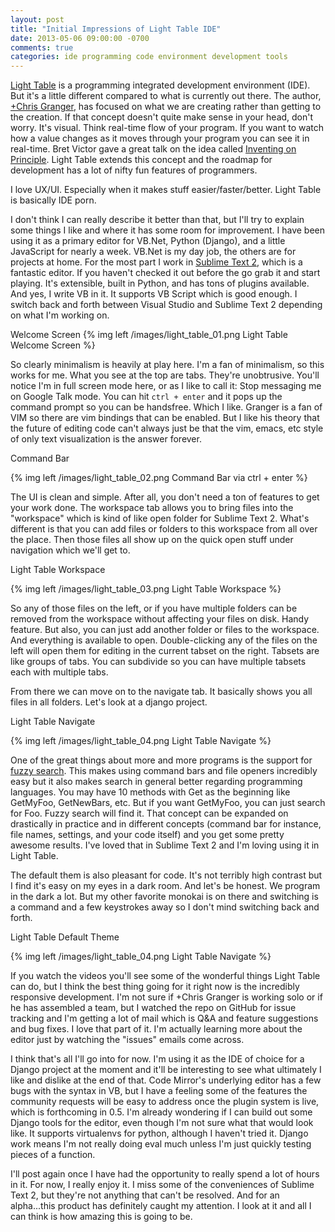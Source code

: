 ```yaml
---
layout: post
title: "Initial Impressions of Light Table IDE"
date: 2013-05-06 09:00:00 -0700
comments: true
categories: ide programming code environment development tools
---
```

[Light Table](http://lighttable.com/) is a programming integrated development
environment (IDE). But it's a little different compared to what is currently out
there. The author, [+Chris
Granger](http://plus.google.com/114990036229851937142), has focused on what we
are creating rather than getting to the creation. If that concept doesn't quite
make sense in your head, don't worry. It's visual. Think real-time flow of your
program. If you want to watch how a value changes as it moves through your
program you can see it in real-time. Bret Victor gave a great talk on the idea
called [Inventing on Principle](https://www.youtube.com/watch?v=PUv66718DII). 
Light Table extends this concept and the roadmap for development has a lot of 
nifty fun features of programmers.

<!--more-->

I love UX/UI. Especially when it makes stuff easier/faster/better. Light Table 
is basically IDE porn.

I don't think I can really describe it better than that, but I'll try to explain
some things I like and where it has some room for improvement. I have been using
it as a primary editor for VB.Net, Python (Django), and a little JavaScript for
nearly a week. VB.Net is my day job, the others are for projects at home. For
the most part I work in [Sublime Text 2](http://www.sublimetext.com), which is a 
fantastic editor. If you haven't checked it out before the go grab it and start 
playing. It's extensible, built in Python, and has tons of plugins available. 
And yes, I write VB in it. It supports VB Script which is good enough. I switch 
back and forth between Visual Studio and Sublime Text 2 depending on what I'm 
working on.

Welcome Screen
{% img left /images/light_table_01.png Light Table Welcome Screen %}

So clearly minimalism is heavily at play here. I'm a fan of minimalism, so this
works for me. What you see at the top are tabs. They're unobtrusive. You'll
notice I'm in full screen mode here, or as I like to call it: Stop messaging me
on Google Talk mode. You can hit `ctrl + enter` and it pops up the command 
prompt so you can be handsfree. Which I like. Granger is a fan of VIM so there 
are vim bindings that can be enabled. But I like his theory that the future of 
editing code can't always just be that the vim, emacs, etc style of only text 
visualization is the answer forever. 

Command Bar

{% img left /images/light_table_02.png Command Bar via ctrl + enter %}

The UI is clean and simple. After all, you don't need a ton of features to get 
your work done. The workspace tab allows you to bring files into the "workspace" 
which is kind of like open folder for Sublime Text 2. What's different is that 
you can add files or folders to this workspace from all over the place. Then 
those files all show up on the quick open stuff under navigation which we'll get 
to.

Light Table Workspace

{% img left /images/light_table_03.png Light Table Workspace %}

So any of those files on the left, or if you have multiple folders can be 
removed from the workspace without affecting your files on disk. Handy feature. 
But also, you can just add another folder or files to the workspace. And 
everything is available to open. Double-clicking any of the files on the left 
will open them for editing in the current tabset on the right. Tabsets are like 
groups of tabs. You can subdivide so you can have multiple tabsets each with 
multiple tabs.

From there we can move on to the navigate tab. It basically shows you all files 
in all folders. Let's look at a django project.

Light Table Navigate

{% img left /images/light_table_04.png Light Table Navigate %}

One of the great things about more and more programs is the support for [fuzzy
search](http://en.wikipedia.org/wiki/Approximate_string_matching). This makes 
using command bars and file openers incredibly easy but it also makes search in 
general better regarding programming languages. You may have 10 methods with Get 
as the beginning like GetMyFoo, GetNewBars, etc. But if you want GetMyFoo, you 
can just search for Foo. Fuzzy search will find it. That concept can be expanded 
on drastically in practice and in different concepts (command bar for instance, 
file names, settings, and your code itself) and you get some pretty awesome 
results. I've loved that in Sublime Text 2 and I'm loving using it in Light 
Table.

The default them is also pleasant for code. It's not terribly high contrast but I 
find it's easy on my eyes in a dark room. And let's be honest. We program in the 
dark a lot. But my other favorite monokai is on there and switching is a command 
and a few keystrokes away so I don't mind switching back and forth.


Light Table Default Theme

{% img left /images/light_table_04.png Light Table Navigate %}

If you watch the videos you'll see some of the wonderful things Light Table can 
do, but I think the best thing going for it right now is the incredibly 
responsive development. I'm not sure if +Chris Granger is working solo or if he 
has assembled a team, but I watched the repo on GitHub for issue tracking and 
I'm getting a lot of mail which is Q&A and feature suggestions and bug fixes. I 
love that part of it. I'm actually learning more about the editor just by 
watching the "issues" emails come across.

I think that's all I'll go into for now. I'm using it as the IDE of choice for a 
Django project at the moment and it'll be interesting to see what ultimately I 
like and dislike at the end of that. Code Mirror's underlying editor has a few 
bugs with the syntax in VB, but I have a feeling some of the features the 
community requests will be easy to address once the plugin system is live, which 
is forthcoming in 0.5. I'm already wondering if I can build out some Django tools 
for the editor, even though I'm not sure what that would look like. It supports 
virtualenvs for python, although I haven't tried it. Django work means I'm not 
really doing eval much unless I'm just quickly testing pieces of a function.

I'll post again once I have had the opportunity to really spend a lot of hours
in it. For now, I really enjoy it. I miss some of the conveniences of Sublime
Text 2, but they're not anything that can't be resolved. And for an alpha...this
product has definitely caught my attention. I look at it and all I can think is
how amazing this is going to be.
